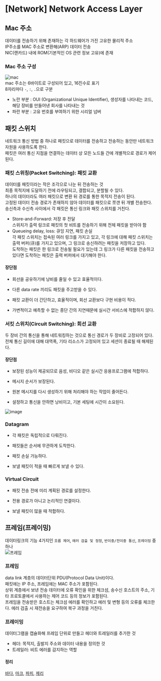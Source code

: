 # [Network] Network Access Layer  
## Mac 주소  
데이터를 전송하기 위해 존재하는 각 하드웨어가 가진 고유한 물리적 주소  
IP주소를 MAC 주소로 변환해(ARP) 데이터 전송  
NIC(랜카드) 내에 ROM(기본적인 OS 관련 정보 고유)에 존재  

### Mac 주소 구성  
![mac](https://user-images.githubusercontent.com/43775108/126059913-bbc0439b-6df0-4829-aec3-e2edaf4172f1.png)  
mac 주소는 6바이트로 구성되어 있고, 16진수로 표기  
8자리마다 `-`, `:`, `.`으로 구분  
- 노란 부분 : OUI (Organizational Unique Identifier), 생성자를 나타내는 코드, 해당 장비를 만들어낸 회사를 나타내는 것  
- 파란 부분 : 고유 번호를 부여하기 위한 시리얼 넘버  

## 패킷 스위치  
네트워크 통신 방법 중 하나로 패킷으로 데이터를 전송하고 전송하는 동안만 네트워크 자원을 사용하도록 한다.  
패킷은 여러 통신 지점을 연결하는 데이터 상 모든 노드들 간에 개별적으로 경로가 제어된다.  

### 패킷 스위칭(Packet Switching): 패킷 교환
데이터를 패킷이라는 작은 조각으로 나눈 뒤 전송하는 것  
최종 목적지에 도달하기 전에 라우팅되고, 결합되고, 분할될 수 있다.  
하나의 데이터라도 여러 패킷으로 변환 뒤 경로를 통한 목적지 전송이 된다.  
고정된 데이터 전송 경로가 존재하지 않아 데이터를 패킷으로 쪼갠 뒤 개별 전송한다.  
송신측과 수신측 사이에서 각 패킷은 통신 링크와 패킷 스위치를 거친다.  

- Store-and-Forward: 저장 후 전달  
스위치가 출력 링크로 패킷의 첫 비트를 전송하기 위해 전체 패킷을 받아야 함  
- Queueing delay, loss: 큐잉 지연, 패킷 손실  
각 패킷 스위치는 접속된 여러 링크를 가지고 있고, 각 링크에 대해 패킷 스위치는 출력 버퍼(큐)를 가지고 있으며, 그 링크로 송신하려는 패킷을 저장하고 있다.  
도착하는 패킷은 한 링크로 전송될 필요가 있는데 그 링크가 다른 패킷을 전송하고 있다면 도착하는 패킷은 출력 버퍼에서 대기해야 한다.  

#### 장단점  
- 회선을 공유하기에 낭비를 줄일 수 있고 효율적이다.  
- 다른 data rate 끼리도 패킷을 주고받을 수 있다.  
- 패킷 교환이 더 간단하고, 효율적이며, 회선 교환보다 구현 비용이 적다.  

- 가변적이고 예측할 수 없는 종단 간의 지연때문에 실시간 서비스에 적합하지 않다.  

### 서킷 스위치(Circuit Switching): 회선 교환  
두 장비 간의 통신을 통해 네트워킹하는 것으로 통신 경로가 두 장비로 고정되어 있다.  
전체 통신 길이에 대해 대역폭, 기타 리소스가 고정되어 있고 세션이 종료될 때 해제된다.  

#### 장단점  
- 보장된 성능이 제공되므로 음성, 비디오 같은 실시간 응용프로그램에 적합하다.  
- 메시지 순서가 보장된다.  
- 원본 메시지를 다시 생성하기 위해 처리해야 하는 작업이 줄어든다.  

- 설정하고 통신을 안하면 낭비이고, 기본 세팅에 시간이 소요된다.  

![image](https://user-images.githubusercontent.com/43775108/126060968-ec1afb94-0e4e-4530-8691-62568ea16fc1.png)  

### Datagram  
- 각 패킷은 독립적으로 다뤄진다.  
- 패킷들은 순서에 무관하게 도착한다.  
- 패킷 손실 가능하다.

- 보낼 패킷이 적을 때 빠르게 보낼 수 있다.  

### Virtual Circuit  
- 패킷 전송 전에 미리 계획된 경로를 설정한다.  
- 전용 경로가 아니고 논리적인 연결이다.  

- 보낼 패킷이 많을 때 적합하다.  

## 프레임(프레이밍)  
데이터링크의 기능 4가지인 `흐름 제어`, `에러 검출 및 정정`, `반이중/전이중 통신`, `프레이밍` 중 하나  
![프레임](https://user-images.githubusercontent.com/43775108/126061638-10f2598e-e3fa-4aed-bdc2-ca182b5df0e5.png)  

### 프레임  
data link 계층의 데이터단위 PDU(Protocol Data Unit)이다.  
패킷에는 IP 주소, 프레임에는 MAC 주소가 포함된다.  
상위 계층에서 보낸 전송 데이터에 오류 확인을 위한 체크섬, 송수신 호스트의 주소, 기타 프로토콜에서 사용하는 제어 코드 등의 정보가 포함된다.  
프레임을 전송받은 호스트는 체크섬 에러를 확인하고 에러 및 변형 등의 오류를 체크한다. 에러 검출 시 재전송을 요구하여 복구 과정을 거친다.  
### 프레이밍  
데이터그램을 캡슐화해 프레임 단위로 만들고 헤더와 트레일러를 추가한 것  
- 헤더: 목적지, 출발지 주소와 데이터 내용을 정의한 것  
- 트레일러: 비트 에러를 감지하는 역할  

#### 정리  
[바다](https://xrabcde.notion.site/CS-Mac-dbe8cecf240446e7b123a139826e59f3), [마크](https://github.com/binghe819/TIL/blob/master/Network/%EB%AA%A8%EB%91%90%EC%9D%98%20%EB%84%A4%ED%8A%B8%EC%9B%8C%ED%81%AC/3.%20%EB%8D%B0%EC%9D%B4%ED%84%B0%20%EB%A7%81%ED%81%AC%20%EA%B3%84%EC%B8%B5.md), [파피](https://trusted-macaroon-b60.notion.site/Mac-6be3d46e32144cb9a4bd331917955d22), [제리](https://jaeseongdev.notion.site/MAC-Address-7482286f77464ebeb5b8f85ad6986087)  

